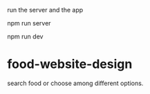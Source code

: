 run the server and the app

npm run server

npm run dev


# food-website-design
 search food or choose among different options. 


